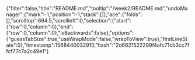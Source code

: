 {"filter":false,"title":"README.md","tooltip":"/week2/README.md","undoManager":{"mark":-1,"position":-1,"stack":[]},"ace":{"folds":[],"scrolltop":694.5,"scrollleft":0,"selection":{"start":{"row":0,"column":0},"end":{"row":0,"column":0},"isBackwards":false},"options":{"guessTabSize":true,"useWrapMode":false,"wrapToView":true},"firstLineState":0},"timestamp":1568440032910,"hash":"2d6621522299f4afc71cb3cc7ffcf77c7a2c49e1"}